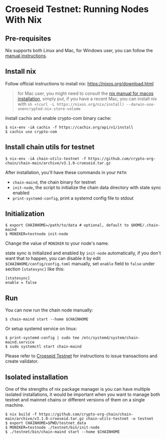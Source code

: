 # Croeseid Testnet: Running Nodes With Nix

## Pre-requisites

Nix supports both Linux and Mac, for Windows user, you can follow the [manual instructions](./croeseid-testnet.md).

## Install nix

Follow official instructions to install nix: https://nixos.org/download.html

> for Mac user, you might need to consult the [nix manual for macos installation](https://nixos.org/manual/nix/stable/#sect-macos-installation), simply put, if you have a recent Mac, you can install nix with `sh <(curl -L https://nixos.org/nix/install) --darwin-use-unencrypted-nix-store-volume`

Install cachix and enable crypto-com binary cache:

```shell
$ nix-env -iA cachix -f https://cachix.org/api/v1/install
$ cachix use crypto-com
```

## Install chain utils for testnet

```shell
$ nix-env -iA chain-utils-testnet -f https://github.com/crypto-org-chain/chain-main/archive/v3.1.0-croeseid.tar.gz
```

After installation, you'll have these commands in your `PATH`:

- `chain-maind`, the chain binary for testnet
- `init-node`, the script to initialize the chain data directory with state sync enabled
- `print-systemd-config`, print a systemd config file to stdout

## Initialization

```shell
$ export CHAINHOME=/path/to/data # optional, default to $HOME/.chain-maind
$ MONIKER=testnode init-node
```

Change the value of `MONIKER` to your node's name.

state sync is initialized and enabled by `init-node` automatically, if you don't want that to happen, you can disable it by edit
`$CHAINHOME/config/config.toml` manually, set `enable` field to `false` under section `[statesync]` like this:

```
[statesync]
enable = false
```

## Run

You can now run the chain node manually:

```shell
$ chain-maind start --home $CHAINHOME
```

Or setup systemd service on linux:

```
$ print-systemd-config | sudo tee /etc/systemd/system/chain-maind.service
$ sudo systemctl start chain-maind
```

Please refer to [Croeseid Testnet](./croeseid-testnet.md#step-3-run-everything) for instructions to issue transactions
and create validator.

## Isolated installation

One of the strengths of nix package manager is you can have multiple isolated installations, it would be important when
you want to manage both testnet and mainnet chains or different versions of them on a single machine.

```shell
$ nix build -f https://github.com/crypto-org-chain/chain-main/archive/v3.1.0-croeseid.tar.gz chain-utils-testnet -o testnet
$ export CHAINHOME=$PWD/testnet_data
$ MONIKER=testnode ./testnet/bin/init-node
$ ./testnet/bin/chain-maind start --home $CHAINHOME
```
